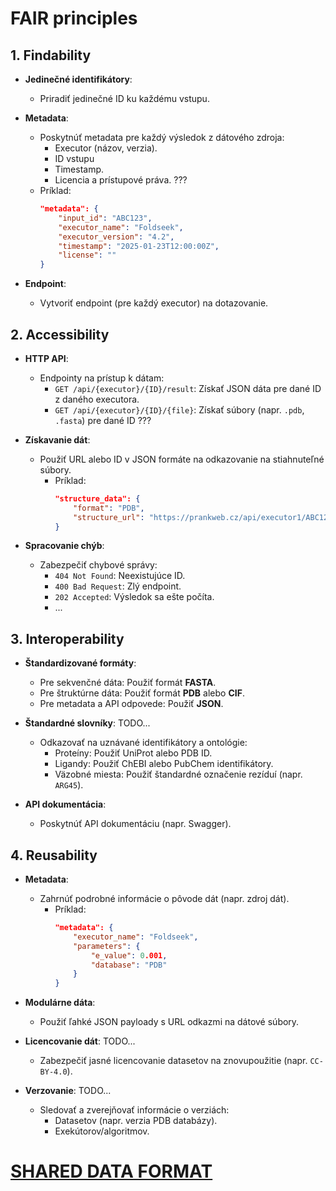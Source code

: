 # FAIR principles

## 1. Findability

- **Jedinečné identifikátory**:
    - Priradiť jedinečné ID ku každému vstupu.

- **Metadata**:
    - Poskytnúť metadata pre každý výsledok z dátového zdroja:
        - Executor (názov, verzia).
        - ID vstupu
        - Timestamp.
        - Licencia a prístupové práva. ???
    - Príklad:
        ```json
        "metadata": {
            "input_id": "ABC123",
            "executor_name": "Foldseek",
            "executor_version": "4.2",
            "timestamp": "2025-01-23T12:00:00Z",
            "license": ""
        }
        ```

- **Endpoint**:
    - Vytvoriť endpoint (pre každý executor) na dotazovanie.

## 2. Accessibility

- **HTTP API**:
    - Endpointy na prístup k dátam:
        - `GET /api/{executor}/{ID}/result`: Získať JSON dáta pre dané ID z daného executora.
        - `GET /api/{executor}/{ID}/{file}`: Získať súbory (napr. `.pdb`, `.fasta`) pre dané ID ???

- **Získavanie dát**:
    - Použiť URL alebo ID v JSON formáte na odkazovanie na stiahnuteľné súbory.
        - Príklad:
            ```json
            "structure_data": {
                "format": "PDB",
                "structure_url": "https://prankweb.cz/api/executor1/ABC123/2src.pdb"
            }
            ```
- **Spracovanie chýb**:
    - Zabezpečiť chybové správy:
        - `404 Not Found`: Neexistujúce ID.
        - `400 Bad Request`: Zlý endpoint.
        - `202 Accepted`: Výsledok sa ešte počíta.
        - ...

## 3. Interoperability

- **Štandardizované formáty**:
    - Pre sekvenčné dáta: Použiť formát **FASTA**.
    - Pre štruktúrne dáta: Použiť formát **PDB** alebo **CIF**.
    - Pre metadata a API odpovede: Použiť **JSON**.

- **Štandardné slovníky**: TODO...
    - Odkazovať na uznávané identifikátory a ontológie:
        - Proteíny: Použiť UniProt alebo PDB ID.
        - Ligandy: Použiť ChEBI alebo PubChem identifikátory.
        - Väzobné miesta: Použiť štandardné označenie rezíduí (napr. `ARG45`).

- **API dokumentácia**:
    - Poskytnúť API dokumentáciu (napr. Swagger).

## 4. Reusability

- **Metadata**:
    - Zahrnúť podrobné informácie o pôvode dát (napr. zdroj dát).
        - Príklad:
            ```json
            "metadata": {
                "executor_name": "Foldseek",
                "parameters": {
                    "e_value": 0.001,
                    "database": "PDB"
                }
            }
            ```

- **Modulárne dáta**:
    - Použiť ľahké JSON payloady s URL odkazmi na dátové súbory.

- **Licencovanie dát**: TODO...
    - Zabezpečiť jasné licencovanie datasetov na znovupoužitie (napr. `CC-BY-4.0`).

- **Verzovanie**: TODO...
    - Sledovať a zverejňovať informácie o verziách:
        - Datasetov (napr. verzia PDB databázy).
        - Exekútorov/algoritmov.

# [SHARED DATA FORMAT](./dataSourceFormat.txt)